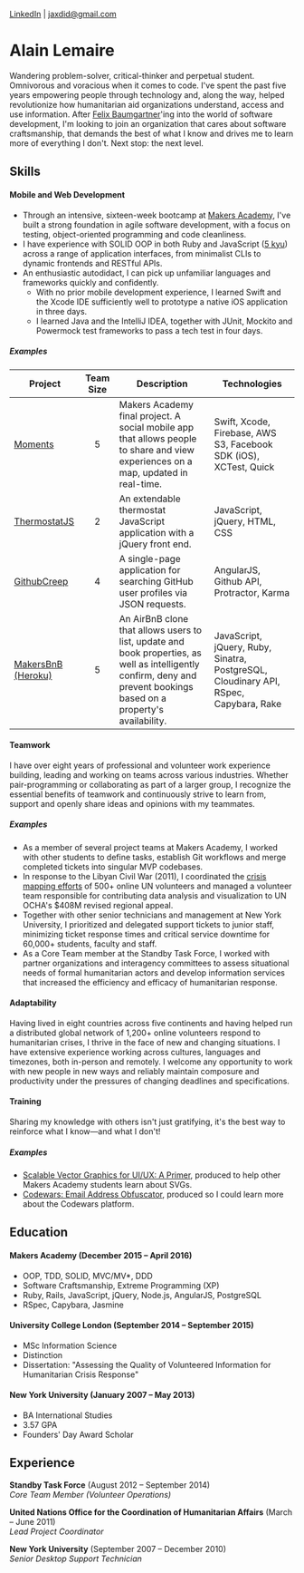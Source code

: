 [LinkedIn](https://uk.linkedin.com/in/alainhlemaire) | jaxdid@gmail.com

# Alain Lemaire

Wandering problem-solver, critical-thinker and perpetual student. Omnivorous and voracious when it comes to code. I've spent the past five years empowering people through technology and, along the way, helped revolutionize how humanitarian aid organizations understand, access and use information. After [Felix Baumgartner](https://youtu.be/FHtvDA0W34I?t=1m)'ing into the world of software development, I'm looking to join an organization that cares about software craftsmanship, that demands the best of what I know and drives me to learn more of everything I don't. Next stop: the next level.

## Skills

#### Mobile and Web Development
* Through an intensive, sixteen-week bootcamp at [Makers Academy](http://www.makersacademy.com), I've built a strong foundation in agile software development, with a focus on testing, object-oriented programming and code cleanliness.
* I have experience with SOLID OOP in both Ruby and JavaScript ([5 kyu](http://www.codewars.com/users/jaxDid)) across a range of application interfaces, from minimalist CLIs to dynamic frontends and RESTful APIs.
* An enthusiastic autodidact, I can pick up unfamiliar languages and frameworks quickly and confidently.
  * With no prior mobile development experience, I learned Swift and the Xcode IDE sufficiently well to prototype a native iOS application in three days.
  * I learned Java and the IntelliJ IDEA, together with JUnit, Mockito and Powermock test frameworks to pass a tech test in four days.

##### Examples
| Project | Team Size | Description | Technologies |
|---------|:---------:|-------------|--------------|
|[Moments](https://github.com/BjoernWagner/moments) | 5 | Makers Academy final project. A social mobile app that allows people to share and view experiences on a map, updated in real-time. | Swift, Xcode, Firebase, AWS S3, Facebook SDK (iOS), XCTest, Quick |
|[ThermostatJS]() | 2 | An extendable thermostat JavaScript application with a jQuery front end. | JavaScript, jQuery, HTML, CSS |
|[GithubCreep](https://github.com/BjoernWagner/github-creep) | 4 | A single-page application for searching GitHub user profiles via JSON requests. | AngularJS, Github API, Protractor, Karma |
|[MakersBnB](https://github.com/RPiper93/makers_bnb) [(Heroku)](http://makers-bnb.herokuapp.com) | 5 | An AirBnB clone that allows users to list, update and book properties, as well as intelligently confirm, deny and prevent bookings based on a property's availability. | JavaScript, jQuery, Ruby, Sinatra, PostgreSQL, Cloudinary API, RSpec, Capybara, Rake |

#### Teamwork
I have over eight years of professional and volunteer work experience building, leading and working on teams across various industries. Whether pair-programming or collaborating as part of a larger group, I recognize the essential benefits of teamwork and continuously strive to learn from, support and openly share ideas and opinions with my teammates.

##### Examples
- As a member of several project teams at Makers Academy, I worked with other students to define tasks, establish Git workflows and merge completed tickets into singular MVP codebases.
- In response to the Libyan Civil War (2011), I coordinated the [crisis mapping efforts](http://www.fastcompany.com/1736822/heres-map-humanitarian-crisis-hotspots-libya-dont-tell-gaddafi) of 500+ online UN volunteers and managed a volunteer team responsible for contributing data analysis and visualization to UN OCHA's $408M revised regional appeal.
- Together with other senior technicians and management at New York University, I prioritized and delegated support tickets to junior staff, minimizing ticket response times and critical service downtime for 60,000+ students, faculty and staff.
- As a Core Team member at the Standby Task Force, I worked with partner organizations and interagency committees to assess situational needs of formal humanitarian actors and develop information services that increased the efficiency and efficacy of humanitarian response.

#### Adaptability
Having lived in eight countries across five continents and having helped run a distributed global network of 1,200+ online volunteers respond to humanitarian crises, I thrive in the face of new and changing situations. I have extensive experience working across cultures, languages and timezones, both in-person and remotely. I welcome any opportunity to work with new people in new ways and reliably maintain composure and productivity under the pressures of changing deadlines and specifications.

#### Training
Sharing my knowledge with others isn't just gratifying, it's the best way to reinforce what I know—and what I don't!

##### Examples
- [Scalable Vector Graphics for UI/UX: A Primer](https://github.com/jaxdid/intro_to_SVG), produced to help other Makers Academy students learn about SVGs.
- [Codewars: Email Address Obfuscator](http://www.codewars.com/kata/562d8d4c434582007300004e), produced so I could learn more about the Codewars platform.

## Education

#### Makers Academy (December 2015 – April 2016)
- OOP, TDD, SOLID, MVC/MV*, DDD
- Software Craftsmanship, Extreme Programming (XP)
- Ruby, Rails, JavaScript, jQuery, Node.js, AngularJS, PostgreSQL
- RSpec, Capybara, Jasmine

#### University College London (September 2014 – September 2015)
- MSc Information Science
- Distinction
- Dissertation: "Assessing the Quality of Volunteered Information for Humanitarian Crisis Response"

#### New York University (January 2007 – May 2013)
- BA International Studies
- 3.57 GPA
- Founders' Day Award Scholar

## Experience

**Standby Task Force** (August 2012 – September 2014)   
*Core Team Member (Volunteer Operations)*

**United Nations Office for the Coordination of Humanitarian Affairs** (March – June 2011)   
*Lead Project Coordinator*

**New York University** (September 2007 – December 2010)   
*Senior Desktop Support Technician*
